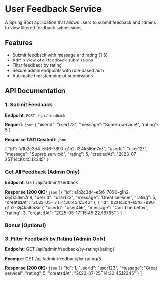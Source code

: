 # User Feedback Service

A Spring Boot application that allows users to submit feedback and admins to view filtered feedback submissions.

## Features

- Submit feedback with message and rating (1-5)
- Admin view of all feedback submissions
- Filter feedback by rating
- Secure admin endpoints with role-based auth
- Automatic timestamping of submissions

## API Documentation

### 1. Submit Feedback

**Endpoint**: `POST /api/feedback`

**Request**:
```json```
{
  "userId": "user123",
  "message": "Superb service!",
  "rating": 5
}

**Response (201 Created):**
```json```

{
  "id": "a1b2c3d4-e5f6-7890-g1h2-i3j4k5l6m7n8",
  "userId": "user123",
  "message": "Superb service!",
  "rating": 5,
  "createdAt": "2023-07-25T14:30:45.12345"
}

### Get All Feedback (Admin Only)

**Endpoint**: GET /api/admin/feedback

**Response (200 OK):**
```json```
[
{
"id": a1b2c3d4-e5f6-7890-g1h2-i3j4k5l6m7n8,
"userId": "user123",
"message": "Great service!",
"rating": 5,
"createdAt": "2025-05-17T14:30:45.12345"
},
{
"id": b2a1c3d4-e5f6-7890-g1h2-i3j4k5l6n8m7,
"userId": "user456",
"message": "Could be better",
"rating": 3,
"createdAt": "2025-05-17T15:45:22.98765"
}
]

### Bonus (Optional) 
### 3. Filter Feedback by Rating (Admin Only)

**Endpoint**: GET /api/admin/feedback/by-rating/{rating}

**Example**: GET /api/admin/feedback/by-rating/5

**Response (200 OK):**
```json```
[
{
"id": 1,
"userId": "user123",
"message": "Great service!",
"rating": 5,
"createdAt": "2023-07-25T14:30:45.12345"
}
]